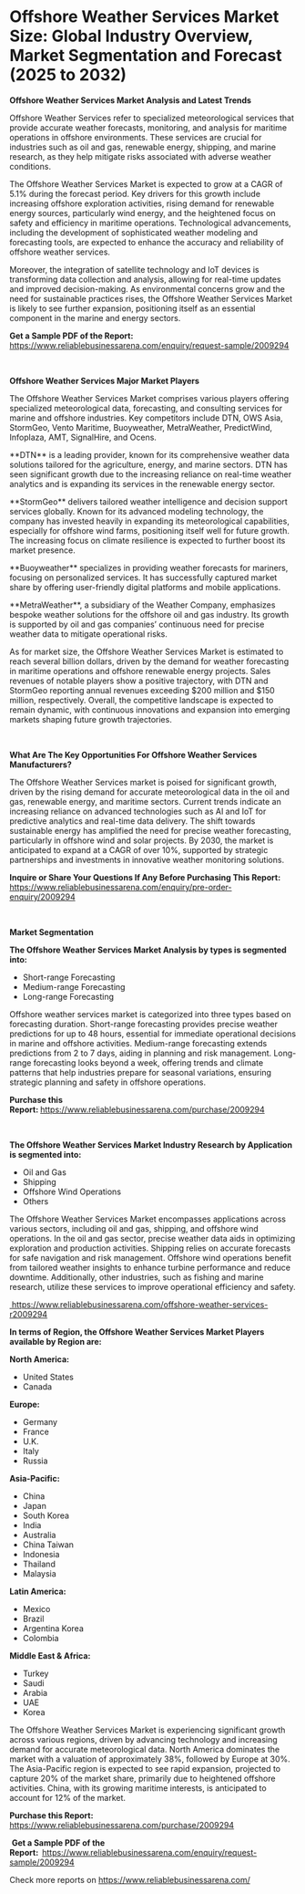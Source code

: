 <p><h1>Offshore Weather Services Market Size: Global Industry Overview, Market Segmentation and Forecast (2025 to 2032)</h1></p><p><strong>Offshore Weather Services Market Analysis and Latest Trends</strong></p>
<p><p>Offshore Weather Services refer to specialized meteorological services that provide accurate weather forecasts, monitoring, and analysis for maritime operations in offshore environments. These services are crucial for industries such as oil and gas, renewable energy, shipping, and marine research, as they help mitigate risks associated with adverse weather conditions.</p><p>The Offshore Weather Services Market is expected to grow at a CAGR of 5.1% during the forecast period. Key drivers for this growth include increasing offshore exploration activities, rising demand for renewable energy sources, particularly wind energy, and the heightened focus on safety and efficiency in maritime operations. Technological advancements, including the development of sophisticated weather modeling and forecasting tools, are expected to enhance the accuracy and reliability of offshore weather services. </p><p>Moreover, the integration of satellite technology and IoT devices is transforming data collection and analysis, allowing for real-time updates and improved decision-making. As environmental concerns grow and the need for sustainable practices rises, the Offshore Weather Services Market is likely to see further expansion, positioning itself as an essential component in the marine and energy sectors.</p></p>
<p><strong>Get a Sample PDF of the Report:&nbsp;</strong> <a href="https://www.reliablebusinessarena.com/enquiry/request-sample/2009294?utm_campaign=1891&utm_medium=2&utm_source=Github&utm_content=ia&utm_term=10032025&utm_id=offshore-weather-services">https://www.reliablebusinessarena.com/enquiry/request-sample/2009294</a></p>
<p>&nbsp;</p>
<p><strong>Offshore Weather Services Major Market Players</strong></p>
<p><p>The Offshore Weather Services Market comprises various players offering specialized meteorological data, forecasting, and consulting services for marine and offshore industries. Key competitors include DTN, OWS Asia, StormGeo, Vento Maritime, Buoyweather, MetraWeather, PredictWind, Infoplaza, AMT, SignalHire, and Ocens. </p><p>**DTN** is a leading provider, known for its comprehensive weather data solutions tailored for the agriculture, energy, and marine sectors. DTN has seen significant growth due to the increasing reliance on real-time weather analytics and is expanding its services in the renewable energy sector.</p><p>**StormGeo** delivers tailored weather intelligence and decision support services globally. Known for its advanced modeling technology, the company has invested heavily in expanding its meteorological capabilities, especially for offshore wind farms, positioning itself well for future growth. The increasing focus on climate resilience is expected to further boost its market presence.</p><p>**Buoyweather** specializes in providing weather forecasts for mariners, focusing on personalized services. It has successfully captured market share by offering user-friendly digital platforms and mobile applications.</p><p>**MetraWeather**, a subsidiary of the Weather Company, emphasizes bespoke weather solutions for the offshore oil and gas industry. Its growth is supported by oil and gas companies’ continuous need for precise weather data to mitigate operational risks.</p><p>As for market size, the Offshore Weather Services Market is estimated to reach several billion dollars, driven by the demand for weather forecasting in maritime operations and offshore renewable energy projects. Sales revenues of notable players show a positive trajectory, with DTN and StormGeo reporting annual revenues exceeding $200 million and $150 million, respectively. Overall, the competitive landscape is expected to remain dynamic, with continuous innovations and expansion into emerging markets shaping future growth trajectories.</p></p>
<p>&nbsp;</p>
<p><strong>What Are The Key Opportunities For Offshore Weather Services Manufacturers?</strong></p>
<p><p>The Offshore Weather Services market is poised for significant growth, driven by the rising demand for accurate meteorological data in the oil and gas, renewable energy, and maritime sectors. Current trends indicate an increasing reliance on advanced technologies such as AI and IoT for predictive analytics and real-time data delivery. The shift towards sustainable energy has amplified the need for precise weather forecasting, particularly in offshore wind and solar projects. By 2030, the market is anticipated to expand at a CAGR of over 10%, supported by strategic partnerships and investments in innovative weather monitoring solutions.</p></p>
<p><strong>Inquire or Share Your Questions If Any Before Purchasing This Report:</strong> <a href="https://www.reliablebusinessarena.com/enquiry/pre-order-enquiry/2009294?utm_campaign=1891&utm_medium=2&utm_source=Github&utm_content=ia&utm_term=10032025&utm_id=offshore-weather-services">https://www.reliablebusinessarena.com/enquiry/pre-order-enquiry/2009294</a></p>
<p>&nbsp;</p>
<p><strong>Market Segmentation</strong></p>
<p><strong>The Offshore Weather Services Market Analysis by types is segmented into:</strong></p>
<p><ul><li>Short-range Forecasting</li><li>Medium-range Forecasting</li><li>Long-range Forecasting</li></ul></p>
<p><p>Offshore weather services market is categorized into three types based on forecasting duration. Short-range forecasting provides precise weather predictions for up to 48 hours, essential for immediate operational decisions in marine and offshore activities. Medium-range forecasting extends predictions from 2 to 7 days, aiding in planning and risk management. Long-range forecasting looks beyond a week, offering trends and climate patterns that help industries prepare for seasonal variations, ensuring strategic planning and safety in offshore operations.</p></p>
<p><strong>Purchase this Report:&nbsp;</strong><a href="https://www.reliablebusinessarena.com/purchase/2009294?utm_campaign=1891&utm_medium=2&utm_source=Github&utm_content=ia&utm_term=10032025&utm_id=offshore-weather-services">https://www.reliablebusinessarena.com/purchase/2009294</a></p>
<p>&nbsp;</p>
<p><strong>The Offshore Weather Services Market Industry Research by Application is segmented into:</strong></p>
<p><ul><li>Oil and Gas</li><li>Shipping</li><li>Offshore Wind Operations</li><li>Others</li></ul></p>
<p><p>The Offshore Weather Services Market encompasses applications across various sectors, including oil and gas, shipping, and offshore wind operations. In the oil and gas sector, precise weather data aids in optimizing exploration and production activities. Shipping relies on accurate forecasts for safe navigation and risk management. Offshore wind operations benefit from tailored weather insights to enhance turbine performance and reduce downtime. Additionally, other industries, such as fishing and marine research, utilize these services to improve operational efficiency and safety.</p></p>
<p><a href="https://www.reliablebusinessarena.com/offshore-weather-services-r2009294?utm_campaign=1891&utm_medium=2&utm_source=Github&utm_content=ia&utm_term=10032025&utm_id=offshore-weather-services">&nbsp;https://www.reliablebusinessarena.com/offshore-weather-services-r2009294</a></p>
<p><strong>In terms of Region, the Offshore Weather Services Market Players available by Region are:</strong></p>
<p>
    <p> <strong> North America: </strong>
        <ul>
            <li>United States</li>
            <li>Canada</li>
        </ul>
        </p> 
    <p> <strong> Europe: </strong>
        <ul>
            <li>Germany</li>
            <li>France</li>
            <li>U.K.</li>
            <li>Italy</li>
            <li>Russia</li>
        </ul>
        </p> 
    <p> <strong> Asia-Pacific: </strong>
        <ul>
            <li>China</li>
            <li>Japan</li>
            <li>South Korea</li>
            <li>India</li>
            <li>Australia</li>
            <li>China Taiwan</li>
            <li>Indonesia</li>
            <li>Thailand</li>
            <li>Malaysia</li>
        </ul>
        </p> 
    <p> <strong> Latin America: </strong>
        <ul>
            <li>Mexico</li>
            <li>Brazil</li>
            <li>Argentina Korea</li>
            <li>Colombia</li>
        </ul>
        </p> 
    <p> <strong> Middle East & Africa: </strong>
        <ul>
            <li>Turkey</li>
            <li>Saudi</li>
            <li>Arabia</li>
            <li>UAE</li>
            <li>Korea</li>
        </ul>
    </p>
    </p>
<p><p>The Offshore Weather Services Market is experiencing significant growth across various regions, driven by advancing technology and increasing demand for accurate meteorological data. North America dominates the market with a valuation of approximately 38%, followed by Europe at 30%. The Asia-Pacific region is expected to see rapid expansion, projected to capture 20% of the market share, primarily due to heightened offshore activities. China, with its growing maritime interests, is anticipated to account for 12% of the market.</p></p>
<p><strong>Purchase this Report: </strong><a href="https://www.reliablebusinessarena.com/purchase/2009294?utm_campaign=1891&utm_medium=2&utm_source=Github&utm_content=ia&utm_term=10032025&utm_id=offshore-weather-services">https://www.reliablebusinessarena.com/purchase/2009294</a></p>
<p>&nbsp;<strong>Get a Sample PDF of the Report:&nbsp;&nbsp;</strong><a href="https://www.reliablebusinessarena.com/enquiry/request-sample/2009294?utm_campaign=1891&utm_medium=2&utm_source=Github&utm_content=ia&utm_term=10032025&utm_id=offshore-weather-services">https://www.reliablebusinessarena.com/enquiry/request-sample/2009294</a></p>
<p><strong></strong></p>
<p>Check more reports on <a href="https://www.reliablebusinessarena.com/?utm_campaign=1891&utm_medium=2&utm_source=Github&utm_content=ia&utm_term=10032025&utm_id=offshore-weather-services">https://www.reliablebusinessarena.com/</a></p>